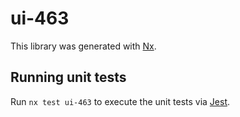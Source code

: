 # ui-463

This library was generated with [Nx](https://nx.dev).

## Running unit tests

Run `nx test ui-463` to execute the unit tests via [Jest](https://jestjs.io).
